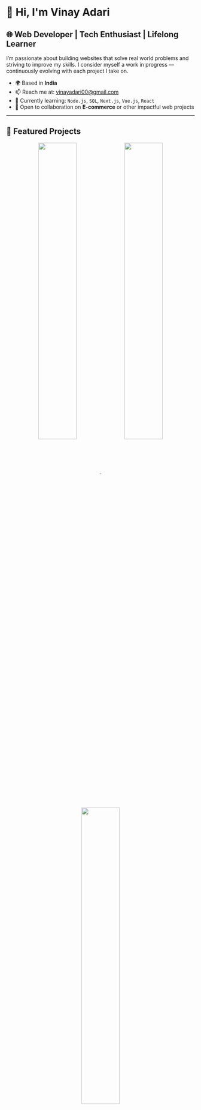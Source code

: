 # 👋 Hi, I'm Vinay Adari

## 🌐 Web Developer | Tech Enthusiast | Lifelong Learner

I’m passionate about building websites that solve real world problems and striving to improve my skills. I consider myself a work in progress — continuously evolving with each project I take on.

- 🌍 Based in **India**
- 📫 Reach me at: [vinayadari00@gmail.com](mailto:vinayadari00@gmail.com)
- 🧠 Currently learning: `Node.js`, `SQL`, `Next.js`, `Vue.js`, `React`
- 🤝 Open to collaboration on **E-commerce** or other impactful web projects

---



## 🚀 Featured Projects

<div align="center">
  <a href="https://github.com/vinayadari/dice-game">
    <img align="center" width="45%" src="https://github-readme-stats.vercel.app/api/pin/?username=vinayadari&repo=dice-game&title_color=0891b2&text_color=ffffff&icon_color=0891b2&bg_color=1c1917&hide_border=true" />
  </a>
  <a href="https://github.com/vinayadari/drum-kit">
    <img align="center" width="45%" src="https://github-readme-stats.vercel.app/api/pin/?username=vinayadari&repo=drum-kit&title_color=0891b2&text_color=ffffff&icon_color=0891b2&bg_color=1c1917&hide_border=true" />
  </a>
  <br><br>
  <a href="https://github.com/vinayadari/vinay-s-calculator">
    <img align="center" width="45%" src="https://github-readme-stats.vercel.app/api/pin/?username=vinayadari&repo=vinay-s-calculator&title_color=0891b2&text_color=ffffff&icon_color=0891b2&bg_color=1c1917&hide_border=true" />
  </a>
</div>
